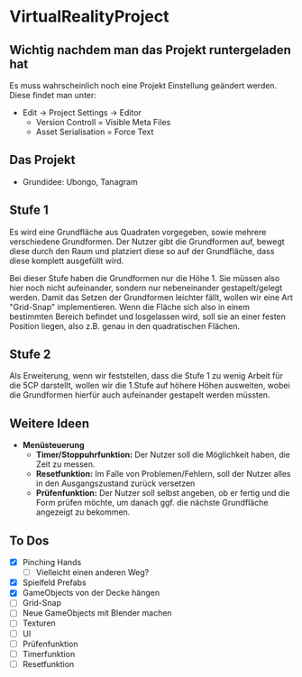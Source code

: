 # VirtualRealityProject

## Wichtig nachdem man das Projekt runtergeladen hat
Es muss wahrscheinlich noch eine Projekt Einstellung geändert werden.
Diese findet man unter:
- Edit -> Project Settings -> Editor
  - Version Controll = Visible Meta Files
  - Asset Serialisation = Force Text

## Das Projekt
- Grundidee: Ubongo, Tanagram

## Stufe 1
Es wird eine Grundfläche aus Quadraten vorgegeben, sowie mehrere verschiedene Grundformen.
Der Nutzer gibt die Grundformen auf, bewegt diese durch den Raum und platziert diese
so auf der Grundfläche, dass diese komplett ausgefüllt wird.

Bei dieser Stufe haben die Grundformen nur die Höhe 1. Sie müssen also hier noch nicht
aufeinander, sondern nur nebeneinander gestapelt/gelegt werden.
Damit das Setzen der Grundformen leichter fällt, wollen wir eine Art "Grid-Snap"
implementieren. Wenn die Fläche sich also in einem bestimmten Bereich befindet und
losgelassen wird, soll sie an einer festen Position liegen, also z.B. genau in den
quadratischen Flächen.

## Stufe 2
Als Erweiterung, wenn wir feststellen, dass die Stufe 1 zu wenig Arbeit für die
5CP darstellt, wollen wir die 1.Stufe auf höhere Höhen ausweiten, wobei die Grundformen
hierfür auch aufeinander gestapelt werden müssten.

## Weitere Ideen
- **Menüsteuerung**
  - **Timer/Stoppuhrfunktion:**
  Der Nutzer soll die Möglichkeit haben, die Zeit zu messen.
  - **Resetfunktion:**
  Im Falle von Problemen/Fehlern, soll der Nutzer alles in den Ausgangszustand
  zurück versetzen
  - **Prüfenfunktion:**
  Der Nutzer soll selbst angeben, ob er fertig und die Form prüfen möchte, um
  danach ggf. die nächste Grundfläche angezeigt zu bekommen.

## To Dos
- [x] Pinching Hands
  - [ ] Vielleicht einen anderen Weg?
- [x] Spielfeld Prefabs
- [x] GameObjects von der Decke hängen
- [ ] Grid-Snap
- [ ] Neue GameObjects mit Blender machen
- [ ] Texturen
- [ ] UI
- [ ] Prüfenfunktion
- [ ] Timerfunktion
- [ ] Resetfunktion
